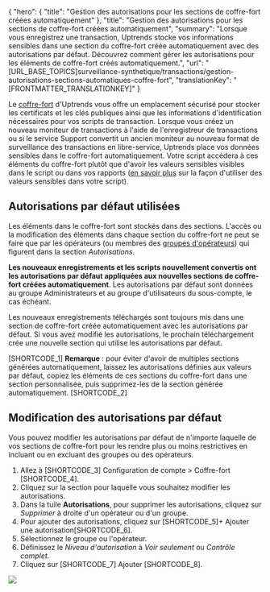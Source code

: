 {
  "hero": {
    "title": "Gestion des autorisations pour les sections de coffre-fort créées automatiquement"
  },
  "title": "Gestion des autorisations pour les sections de coffre-fort créées automatiquement",
  "summary": "Lorsque vous enregistrez une transaction, Uptrends stocke vos informations sensibles dans une section du coffre-fort créée automatiquement avec des autorisations par défaut. Découvrez comment gérer les autorisations pour les éléments de coffre-fort créés automatiquement.",
  "url": "[URL_BASE_TOPICS]surveillance-synthetique/transactions/gestion-autorisations-sections-automatiques-coffre-fort",
  "translationKey": "[FRONTMATTER_TRANSLATIONKEY]"
}

Le [coffre-fort]([LINK_URL_1]) d'Uptrends vous offre un emplacement sécurisé pour stocker les certificats et les clés publiques ainsi que les informations d'identification nécessaires pour vos scripts de transaction. Lorsque vous créez un nouveau moniteur de transactions à l'aide de l'enregistreur de transactions ou si le service Support convertit un ancien moniteur au nouveau format de surveillance des transactions en libre-service, Uptrends place vos données sensibles dans le coffre-fort automatiquement. Votre script accédera à ces éléments du coffre-fort plutôt que d'avoir les valeurs sensibles visibles dans le script ou dans vos rapports ([en savoir plus]([LINK_URL_2]) sur la façon d'utiliser des valeurs sensibles dans votre script).

## Autorisations par défaut utilisées

Les éléments dans le coffre-fort sont stockés dans des sections. L'accès ou la modification des éléments dans chaque section du coffre-fort ne peut se faire que par les opérateurs (ou membres des [groupes d'opérateurs]([LINK_URL_3])) qui figurent dans la section *Autorisations*.

**Les nouveaux enregistrements et les scripts nouvellement convertis ont les autorisations par défaut appliquées aux nouvelles sections de coffre-fort créées automatiquement**. Les autorisations par défaut sont données au groupe Administrateurs et au groupe d'utilisateurs du sous-compte, le cas échéant.

Les nouveaux enregistrements téléchargés sont toujours mis dans une section de coffre-fort créée automatiquement avec les autorisations par défaut. Si vous avez modifié les autorisations, le prochain téléchargement crée une nouvelle section qui utilise les autorisations par défaut.

[SHORTCODE_1]
**Remarque** : pour éviter d'avoir de multiples sections générées automatiquement, laissez les autorisations définies aux valeurs par défaut, copiez les éléments de ces sections du coffre-fort dans une section personnalisée, puis supprimez-les de la section générée automatiquement.
[SHORTCODE_2]

## Modification des autorisations par défaut

Vous pouvez modifier les autorisations par défaut de n'importe laquelle de vos sections de coffre-fort pour les rendre plus ou moins restrictives en incluant ou en excluant des groupes ou des opérateurs.

1. Allez à [SHORTCODE_3] Configuration de compte > Coffre-fort [SHORTCODE_4].
2. Cliquez sur la section pour laquelle vous souhaitez modifier les autorisations.
3. Dans la tuile **Autorisations**, pour supprimer les autorisations, cliquez sur *Supprimer* à droite d'un opérateur ou d'un groupe.
4. Pour ajouter des autorisations, cliquez sur [SHORTCODE_5]\+ Ajouter une autorisation[SHORTCODE_6].
5. Sélectionnez le groupe ou l'opérateur.
6. Définissez le *Niveau d'autorisation* à *Voir seulement* ou *Contrôle complet*.
7. Cliquez sur [SHORTCODE_7] Ajouter [SHORTCODE_8].

![]([LINK_URL_4])
